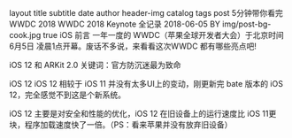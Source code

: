 layout	title	subtitle	date	author	header-img	catalog	tags
post
5分钟带你看完 WWDC 2018
WWDC 2018 Keynote 全记录
2018-06-05
BY
img/post-bg-cook.jpg
true
iOS
前言
一年一度的 WWDC（苹果全球开发者大会）于北京时间 6月5日 凌晨1点开幕。废话不多说，来看看这次WWDC 都有哪些亮点吧!

iOS 12 和 ARKit 2.0
关键词：官方防沉迷最为致命

iOS 12
iOS 12 相较于 iOS 11 并没有太多UI上的变动，刚更新完 bate 版本的 iOS 12，完全感觉不到这是个新系统。

iOS 12 主要是对安全和性能的优化，iOS 12 在旧设备上的运行速度比 iOS 11更块，程序加载速度快了一倍。（PS：看来苹果并没有放弃旧设备）

